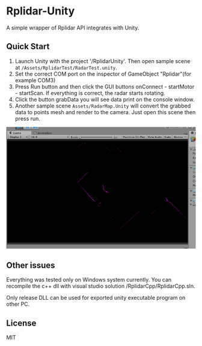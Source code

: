 # Rplidar-Unity
A simple wrapper of Rplidar API integrates with Unity.

## Quick Start
1. Launch Unity with the project '/RplidarUnity'. Then open sample scene at `/Assets/RplidarTest/RadarTest.unity`.
2. Set the correct COM port on the inspector of GameObject "Rplidar"(for example COM3)
3. Press Run button and then click the GUI buttons onConnect - startMotor - startScan. If everything is correct, the radar starts rotating.
4. Click the button grabData you will see data print on the console window.
5. Another sample scene `Assets/RadarMap.Unity` will convert the grabbed data to points mesh and render to the camera. Just open this scene then press run.

![RadrMap](./rplidarsample.png)
## Other issues
Everything was tested only on Windows system currently.
You can recompile the c++ dll with visual studio solution /RplidarCpp/RplidarCpp.sln.

Only release DLL can be used for exported unity executable program on other PC. 

## License
MIT
